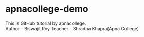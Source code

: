 # apnacollege-demo
This is  GitHub tutorial by apnacollege.
<br>
Author - Biswajit Roy
Teacher - Shradha Khapra(Apna College)